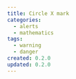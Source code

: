 ```yaml
---
title: Circle X mark
categories:
  - alerts
  - mathematics
tags:
  - warning
  - danger
created: 0.2.0
updated: 0.2.0
---
```

